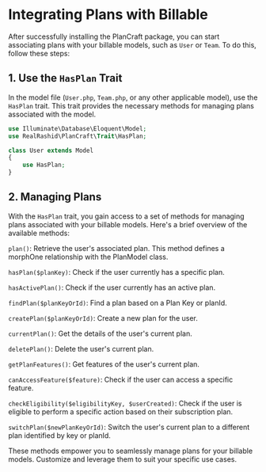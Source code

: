 # Integrating Plans with Billable

After successfully installing the PlanCraft package, you can start associating plans with your billable models, such as `User` or `Team`. To do this, follow these steps:

## 1. Use the `HasPlan` Trait

In the model file (`User.php`, `Team.php`, or any other applicable model), use the `HasPlan` trait. This trait provides the necessary methods for managing plans associated with the model.

```php
use Illuminate\Database\Eloquent\Model;
use RealRashid\PlanCraft\Trait\HasPlan;

class User extends Model
{
    use HasPlan;
}
```

## 2. Managing Plans

With the `HasPlan` trait, you gain access to a set of methods for managing plans associated with your billable models. Here's a brief overview of the available methods:

`plan()`: Retrieve the user's associated plan. This method defines a morphOne relationship with the PlanModel class.

`hasPlan($planKey)`: Check if the user currently has a specific plan.

`hasActivePlan()`: Check if the user currently has an active plan.

`findPlan($planKeyOrId)`: Find a plan based on a Plan Key or planId.

`createPlan($planKeyOrId)`: Create a new plan for the user.

`currentPlan()`: Get the details of the user's current plan.

`deletePlan()`: Delete the user's current plan.

`getPlanFeatures()`: Get features of the user's current plan.

`canAccessFeature($feature)`: Check if the user can access a specific feature.

`checkEligibility($eligibilityKey, $userCreated)`: Check if the user is eligible to perform a specific action based on their subscription plan.

`switchPlan($newPlanKeyOrId)`: Switch the user's current plan to a different plan identified by key or planId.

These methods empower you to seamlessly manage plans for your billable models. Customize and leverage them to suit your specific use cases.
